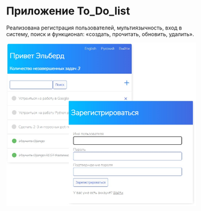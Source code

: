 # Приложение To_Do_list
Реализована регистрация пользователей, мультиязычность, вход в систему, поиск и функционал: «создать, прочитать, обновить, удалить».

![DEMO](https://github.com/G-Bedy/To_Do_list/blob/master/static/img.jpg)
